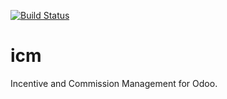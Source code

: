 [![Build Status](https://travis-ci.com/Vauxoo/icm.svg?token=yJSk84diX7oze7epghz4&branch=10.0)](https://travis-ci.com/Vauxoo/icm)
# icm
Incentive and Commission Management for Odoo.
